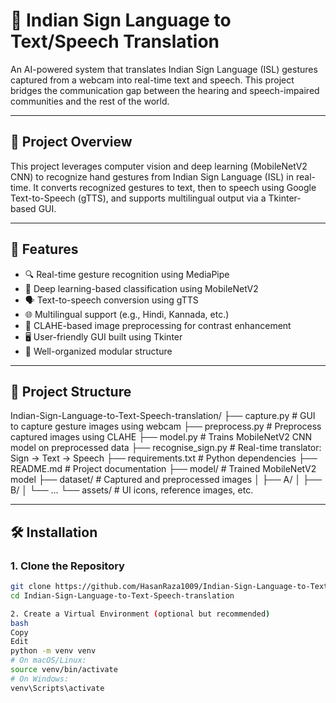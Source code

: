 # 🤟 Indian Sign Language to Text/Speech Translation

An AI-powered system that translates Indian Sign Language (ISL) gestures captured from a webcam into real-time text and speech. This project bridges the communication gap between the hearing and speech-impaired communities and the rest of the world.

---

## 🚀 Project Overview

This project leverages computer vision and deep learning (MobileNetV2 CNN) to recognize hand gestures from Indian Sign Language (ISL) in real-time. It converts recognized gestures to text, then to speech using Google Text-to-Speech (gTTS), and supports multilingual output via a Tkinter-based GUI.

---

## 📌 Features

- 🔍 Real-time gesture recognition using MediaPipe
- 🤖 Deep learning-based classification using MobileNetV2
- 🗣️ Text-to-speech conversion using gTTS
- 🌐 Multilingual support (e.g., Hindi, Kannada, etc.)
- 🎨 CLAHE-based image preprocessing for contrast enhancement
- 🖥️ User-friendly GUI built using Tkinter
- 📁 Well-organized modular structure

---

## 🧱 Project Structure
Indian-Sign-Language-to-Text-Speech-translation/
├── capture.py # GUI to capture gesture images using webcam
├── preprocess.py # Preprocess captured images using CLAHE
├── model.py # Trains MobileNetV2 CNN model on preprocessed data
├── recognise_sign.py # Real-time translator: Sign → Text → Speech
├── requirements.txt # Python dependencies
├── README.md # Project documentation
├── model/ # Trained MobileNetV2 model
├── dataset/ # Captured and preprocessed images
│ ├── A/
│ ├── B/
│ └── ...
└── assets/ # UI icons, reference images, etc.

---

## 🛠️ Installation

### 1. Clone the Repository

```bash
git clone https://github.com/HasanRaza1009/Indian-Sign-Language-to-Text-Speech-translation.git
cd Indian-Sign-Language-to-Text-Speech-translation

2. Create a Virtual Environment (optional but recommended)
bash
Copy
Edit
python -m venv venv
# On macOS/Linux:
source venv/bin/activate
# On Windows:
venv\Scripts\activate
